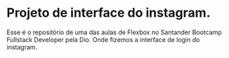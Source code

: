 # Projeto de interface do instagram.

Esse é o repositório de uma das aulas de Flexbox no Santander Bootcamp Fullstack Developer pela Dio. Onde fizemos a interface de login do instagram.
